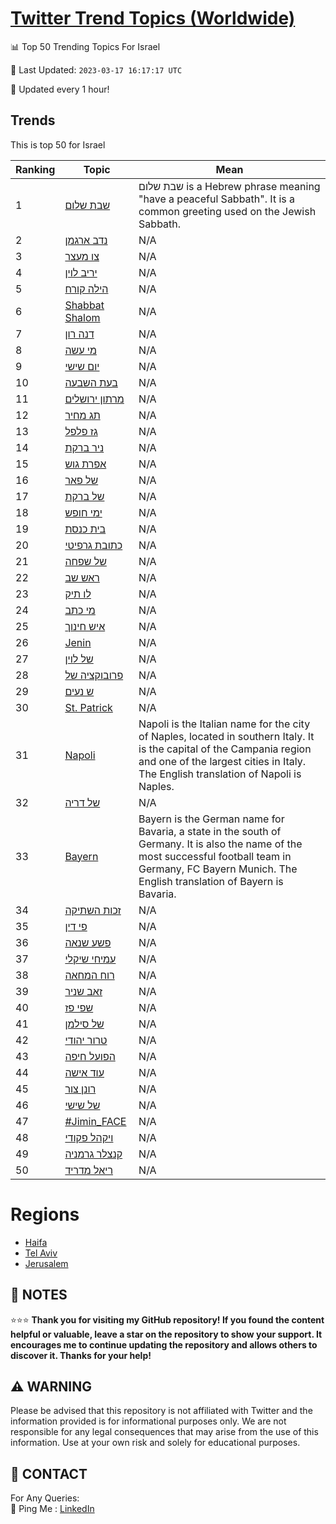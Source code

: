 [Twitter Trend Topics (Worldwide)](https://github.com/ErcinDedeoglu/Twitter-Trend-Topics)
==========


📊 Top 50 Trending Topics For Israel

📆 Last Updated: `2023-03-17 16:17:17 UTC`

🔧 Updated every 1 hour!


## Trends

This is top 50 for Israel

| Ranking | Topic | Mean |
| ------- | ------------ | ------------ |
| 1 | [שבת שלום](http://twitter.com/search?q=%d7%a9%d7%91%d7%aa+%d7%a9%d7%9c%d7%95%d7%9d) | שבת שלום is a Hebrew phrase meaning "have a peaceful Sabbath". It is a common greeting used on the Jewish Sabbath. |
| 2 | [נדב ארגמן](http://twitter.com/search?q=%d7%a0%d7%93%d7%91+%d7%90%d7%a8%d7%92%d7%9e%d7%9f) | N/A |
| 3 | [צו מעצר](http://twitter.com/search?q=%d7%a6%d7%95+%d7%9e%d7%a2%d7%a6%d7%a8) | N/A |
| 4 | [יריב לוין](http://twitter.com/search?q=%d7%99%d7%a8%d7%99%d7%91+%d7%9c%d7%95%d7%99%d7%9f) | N/A |
| 5 | [הילה קורח](http://twitter.com/search?q=%d7%94%d7%99%d7%9c%d7%94+%d7%a7%d7%95%d7%a8%d7%97) | N/A |
| 6 | [Shabbat Shalom](http://twitter.com/search?q=Shabbat+Shalom) | N/A |
| 7 | [דנה רון](http://twitter.com/search?q=%d7%93%d7%a0%d7%94+%d7%a8%d7%95%d7%9f) | N/A |
| 8 | [מי עשה](http://twitter.com/search?q=%d7%9e%d7%99+%d7%a2%d7%a9%d7%94) | N/A |
| 9 | [יום שישי](http://twitter.com/search?q=%d7%99%d7%95%d7%9d+%d7%a9%d7%99%d7%a9%d7%99) | N/A |
| 10 | [בעת השבעה](http://twitter.com/search?q=%d7%91%d7%a2%d7%aa+%d7%94%d7%a9%d7%91%d7%a2%d7%94) | N/A |
| 11 | [מרתון ירושלים](http://twitter.com/search?q=%d7%9e%d7%a8%d7%aa%d7%95%d7%9f+%d7%99%d7%a8%d7%95%d7%a9%d7%9c%d7%99%d7%9d) | N/A |
| 12 | [תג מחיר](http://twitter.com/search?q=%d7%aa%d7%92+%d7%9e%d7%97%d7%99%d7%a8) | N/A |
| 13 | [גז פלפל](http://twitter.com/search?q=%d7%92%d7%96+%d7%a4%d7%9c%d7%a4%d7%9c) | N/A |
| 14 | [ניר ברקת](http://twitter.com/search?q=%d7%a0%d7%99%d7%a8+%d7%91%d7%a8%d7%a7%d7%aa) | N/A |
| 15 | [אפרת גוש](http://twitter.com/search?q=%d7%90%d7%a4%d7%a8%d7%aa+%d7%92%d7%95%d7%a9) | N/A |
| 16 | [של פאר](http://twitter.com/search?q=%d7%a9%d7%9c+%d7%a4%d7%90%d7%a8) | N/A |
| 17 | [של ברקת](http://twitter.com/search?q=%d7%a9%d7%9c+%d7%91%d7%a8%d7%a7%d7%aa) | N/A |
| 18 | [ימי חופש](http://twitter.com/search?q=%d7%99%d7%9e%d7%99+%d7%97%d7%95%d7%a4%d7%a9) | N/A |
| 19 | [בית כנסת](http://twitter.com/search?q=%d7%91%d7%99%d7%aa+%d7%9b%d7%a0%d7%a1%d7%aa) | N/A |
| 20 | [כתובת גרפיטי](http://twitter.com/search?q=%d7%9b%d7%aa%d7%95%d7%91%d7%aa+%d7%92%d7%a8%d7%a4%d7%99%d7%98%d7%99) | N/A |
| 21 | [של שפחה](http://twitter.com/search?q=%d7%a9%d7%9c+%d7%a9%d7%a4%d7%97%d7%94) | N/A |
| 22 | [ראש שב](http://twitter.com/search?q=%d7%a8%d7%90%d7%a9+%d7%a9%d7%91) | N/A |
| 23 | [לו תיק](http://twitter.com/search?q=%d7%9c%d7%95+%d7%aa%d7%99%d7%a7) | N/A |
| 24 | [מי כתב](http://twitter.com/search?q=%d7%9e%d7%99+%d7%9b%d7%aa%d7%91) | N/A |
| 25 | [איש חינוך](http://twitter.com/search?q=%d7%90%d7%99%d7%a9+%d7%97%d7%99%d7%a0%d7%95%d7%9a) | N/A |
| 26 | [Jenin](http://twitter.com/search?q=Jenin) | N/A |
| 27 | [של לוין](http://twitter.com/search?q=%d7%a9%d7%9c+%d7%9c%d7%95%d7%99%d7%9f) | N/A |
| 28 | [פרובוקציה של](http://twitter.com/search?q=%d7%a4%d7%a8%d7%95%d7%91%d7%95%d7%a7%d7%a6%d7%99%d7%94+%d7%a9%d7%9c) | N/A |
| 29 | [ש נעים](http://twitter.com/search?q=%d7%a9+%d7%a0%d7%a2%d7%99%d7%9d) | N/A |
| 30 | [St. Patrick](http://twitter.com/search?q=St.+Patrick) | N/A |
| 31 | [Napoli](http://twitter.com/search?q=Napoli) | Napoli is the Italian name for the city of Naples, located in southern Italy. It is the capital of the Campania region and one of the largest cities in Italy. The English translation of Napoli is Naples. |
| 32 | [של דריה](http://twitter.com/search?q=%d7%a9%d7%9c+%d7%93%d7%a8%d7%99%d7%94) | N/A |
| 33 | [Bayern](http://twitter.com/search?q=Bayern) | Bayern is the German name for Bavaria, a state in the south of Germany. It is also the name of the most successful football team in Germany, FC Bayern Munich. The English translation of Bayern is Bavaria. |
| 34 | [זכות השתיקה](http://twitter.com/search?q=%d7%96%d7%9b%d7%95%d7%aa+%d7%94%d7%a9%d7%aa%d7%99%d7%a7%d7%94) | N/A |
| 35 | [פי דין](http://twitter.com/search?q=%d7%a4%d7%99+%d7%93%d7%99%d7%9f) | N/A |
| 36 | [פשע שנאה](http://twitter.com/search?q=%d7%a4%d7%a9%d7%a2+%d7%a9%d7%a0%d7%90%d7%94) | N/A |
| 37 | [עמיחי שיקלי](http://twitter.com/search?q=%d7%a2%d7%9e%d7%99%d7%97%d7%99+%d7%a9%d7%99%d7%a7%d7%9c%d7%99) | N/A |
| 38 | [רוח המחאה](http://twitter.com/search?q=%d7%a8%d7%95%d7%97+%d7%94%d7%9e%d7%97%d7%90%d7%94) | N/A |
| 39 | [זאב שניר](http://twitter.com/search?q=%d7%96%d7%90%d7%91+%d7%a9%d7%a0%d7%99%d7%a8) | N/A |
| 40 | [שפי פז](http://twitter.com/search?q=%d7%a9%d7%a4%d7%99+%d7%a4%d7%96) | N/A |
| 41 | [של סילמן](http://twitter.com/search?q=%d7%a9%d7%9c+%d7%a1%d7%99%d7%9c%d7%9e%d7%9f) | N/A |
| 42 | [טרור יהודי](http://twitter.com/search?q=%d7%98%d7%a8%d7%95%d7%a8+%d7%99%d7%94%d7%95%d7%93%d7%99) | N/A |
| 43 | [הפועל חיפה](http://twitter.com/search?q=%d7%94%d7%a4%d7%95%d7%a2%d7%9c+%d7%97%d7%99%d7%a4%d7%94) | N/A |
| 44 | [עוד אישה](http://twitter.com/search?q=%d7%a2%d7%95%d7%93+%d7%90%d7%99%d7%a9%d7%94) | N/A |
| 45 | [רונן צור](http://twitter.com/search?q=%d7%a8%d7%95%d7%a0%d7%9f+%d7%a6%d7%95%d7%a8) | N/A |
| 46 | [של שישי](http://twitter.com/search?q=%d7%a9%d7%9c+%d7%a9%d7%99%d7%a9%d7%99) | N/A |
| 47 | [#Jimin_FACE](http://twitter.com/search?q=%23Jimin_FACE) | N/A |
| 48 | [ויקהל פקודי](http://twitter.com/search?q=%d7%95%d7%99%d7%a7%d7%94%d7%9c+%d7%a4%d7%a7%d7%95%d7%93%d7%99) | N/A |
| 49 | [קנצלר גרמניה](http://twitter.com/search?q=%d7%a7%d7%a0%d7%a6%d7%9c%d7%a8+%d7%92%d7%a8%d7%9e%d7%a0%d7%99%d7%94) | N/A |
| 50 | [ריאל מדריד](http://twitter.com/search?q=%d7%a8%d7%99%d7%90%d7%9c+%d7%9e%d7%93%d7%a8%d7%99%d7%93) | N/A |



# Regions

* [Haifa](</Israel/Haifa.md>)
* [Tel Aviv](</Israel/Tel Aviv.md>)
* [Jerusalem](</Israel/Jerusalem.md>)



## 📝 NOTES

⭐⭐⭐ **Thank you for visiting my GitHub repository! If you found the content helpful or valuable, leave a star on the repository to show your support. It encourages me to continue updating the repository and allows others to discover it. Thanks for your help!**


## ⚠️ WARNING

Please be advised that this repository is not affiliated with Twitter and the information provided is for informational purposes only. We are not responsible for any legal consequences that may arise from the use of this information. Use at your own risk and solely for educational purposes.


## 📨 CONTACT

 For Any Queries:  
            🏓 Ping Me : [LinkedIn](https://www.linkedin.com/in/ercindedeoglu/)
